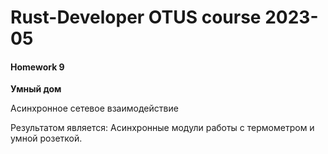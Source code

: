 # Rust-Developer OTUS course 2023-05

#### Homework 9


**Умный дом**

Асинхронное сетевое взаимодействие


Результатом является:
Асинхронные модули работы с термометром и умной розеткой.
